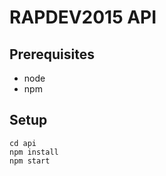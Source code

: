 RAPDEV2015 API
===============

## Prerequisites

* node
* npm

## Setup

    cd api
    npm install
    npm start

